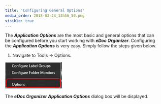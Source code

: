 ```yaml
---
title: 'Configuring General Options'
media_order: 2018-03-24_13h56_50.png
visible: true
---
```


The _**Application Options**_ are the most basic and general options that can be configured before you start working with _**eDoc Organizer**_. Configuring the _**Application Options**_ is very easy. Simply follow the steps given below.

1. Navigate to Tools -> Options.

![](2018-03-24_13h56_50.png)

The _**eDoc Organizer Application Options**_ dialog box will be displayed.
